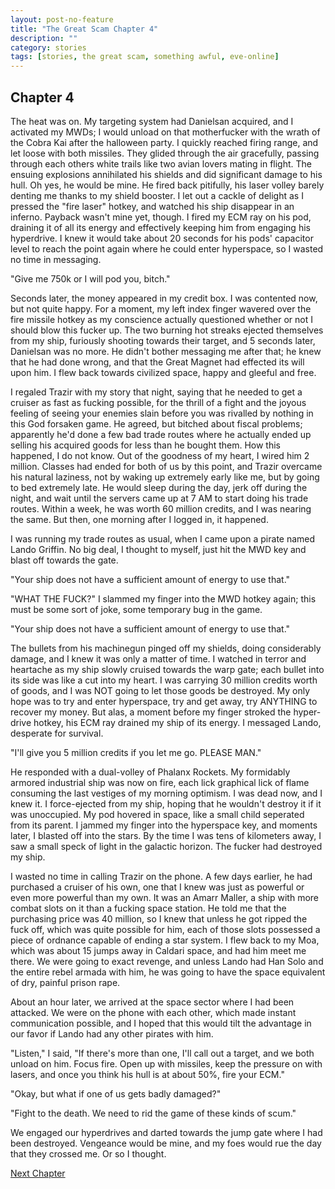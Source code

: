 ```yaml
---
layout: post-no-feature
title: "The Great Scam Chapter 4"
description: ""
category: stories
tags: [stories, the great scam, something awful, eve-online]
---
```


## Chapter 4

The heat was on. My targeting system had Danielsan acquired, and I activated my MWDs; I would unload on that motherfucker with the wrath of the Cobra Kai after the halloween party. I quickly reached firing range, and let loose with both missiles. They glided through the air gracefully, passing through each others white trails like two avian lovers mating in flight. The ensuing explosions annihilated his shields and did significant damage to his hull. Oh yes, he would be mine. He fired back pitifully, his laser volley barely denting me thanks to my shield booster. I let out a cackle of delight as I pressed the "fire laser" hotkey, and watched his ship disappear in an inferno. Payback wasn't mine yet, though. I fired my ECM ray on his pod, draining it of all its energy and effectively keeping him from engaging his hyperdrive. I knew it would take about 20 seconds for his pods' capacitor level to reach the point again where he could enter hyperspace, so I wasted no time in messaging.

"Give me 750k or I will pod you, bitch."

Seconds later, the money appeared in my credit box. I was contented now, but not quite happy. For a moment, my left index finger wavered over the fire missile hotkey as my conscience actually questioned whether or not I should blow this fucker up. The two burning hot streaks ejected themselves from my ship, furiously shooting towards their target, and 5 seconds later, Danielsan was no more. He didn't bother messaging me after that; he knew that he had done wrong, and that the Great Magnet had effected its will upon him. I flew back towards civilized space, happy and gleeful and free.

I regaled Trazir with my story that night, saying that he needed to get a cruiser as fast as fucking possible, for the thrill of a fight and the joyous feeling of seeing your enemies slain before you was rivalled by nothing in this God forsaken game. He agreed, but bitched about fiscal problems; apparently he'd done a few bad trade routes where he actually ended up selling his acquired goods for less than he bought them. How this happened, I do not know. Out of the goodness of my heart, I wired him 2 million. Classes had ended for both of us by this point, and Trazir overcame his natural laziness, not by waking up extremely early like me, but by going to bed extremely late. He would sleep during the day, jerk off during the night, and wait until the servers came up at 7 AM to start doing his trade routes. Within a week, he was worth 60 million credits, and I was nearing the same. But then, one morning after I logged in, it happened.

I was running my trade routes as usual, when I came upon a pirate named Lando Griffin. No big deal, I thought to myself, just hit the MWD key and blast off towards the gate.

"Your ship does not have a sufficient amount of energy to use that."

"WHAT THE FUCK?" I slammed my finger into the MWD hotkey again; this must be some sort of joke, some temporary bug in the game.

"Your ship does not have a sufficient amount of energy to use that."

The bullets from his machinegun pinged off my shields, doing considerably damage, and I knew it was only a matter of time. I watched in terror and heartache as my ship slowly cruised towards the warp gate; each bullet into its side was like a cut into my heart. I was carrying 30 million credits worth of goods, and I was NOT going to let those goods be destroyed. My only hope was to try and enter hyperspace, try and get away, try ANYTHING to recover my money. But alas, a moment before my finger stroked the hyper-drive hotkey, his ECM ray drained my ship of its energy. I messaged Lando, desperate for survival.

"I'll give you 5 million credits if you let me go. PLEASE MAN."

He responded with a dual-volley of Phalanx Rockets. My formidably armored industrial ship was now on fire, each lick graphical lick of flame consuming the last vestiges of my morning optimism. I was dead now, and I knew it. I force-ejected from my ship, hoping that he wouldn't destroy it if it was unoccupied. My pod hovered in space, like a small child seperated from its parent. I jammed my finger into the hyperspace key, and moments later, I blasted off into the stars. By the time I was tens of kilometers away, I saw a small speck of light in the galactic horizon. The fucker had destroyed my ship.

I wasted no time in calling Trazir on the phone. A few days earlier, he had purchased a cruiser of his own, one that I knew was just as powerful or even more powerful than my own. It was an Amarr Maller, a ship with more combat slots on it than a fucking space station. He told me that the purchasing price was 40 million, so I knew that unless he got ripped the fuck off, which was quite possible for him, each of those slots possessed a piece of ordnance capable of ending a star system. I flew back to my Moa, which was about 15 jumps away in Caldari space, and had him meet me there. We were going to exact revenge, and unless Lando had Han Solo and the entire rebel armada with him, he was going to have the space equivalent of dry, painful prison rape.

About an hour later, we arrived at the space sector where I had been attacked. We were on the phone with each other, which made instant communication possible, and I hoped that this would tilt the advantage in our favor if Lando had any other pirates with him.

"Listen," I said, "If there's more than one, I'll call out a target, and we both unload on him. Focus fire. Open up with missiles, keep the pressure on with lasers, and once you think his hull is at about 50%, fire your ECM."

"Okay, but what if one of us gets badly damaged?"

"Fight to the death. We need to rid the game of these kinds of scum."

We engaged our hyperdrives and darted towards the jump gate where I had been destroyed. Vengeance would be mine, and my foes would rue the day that they crossed me. Or so I thought.

[Next Chapter](/stories/the-great-scam/005.html)
